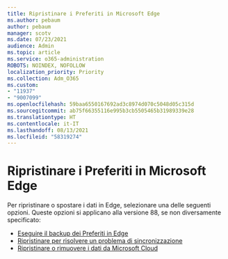```yaml
---
title: Ripristinare i Preferiti in Microsoft Edge
ms.author: pebaum
author: pebaum
manager: scotv
ms.date: 07/23/2021
audience: Admin
ms.topic: article
ms.service: o365-administration
ROBOTS: NOINDEX, NOFOLLOW
localization_priority: Priority
ms.collection: Adm_O365
ms.custom:
- "11937"
- "9007099"
ms.openlocfilehash: 59baa6550167692ad3c8974d070c5048d05c315d
ms.sourcegitcommit: ab75f66355116e995b3cb5505465b31989339e28
ms.translationtype: HT
ms.contentlocale: it-IT
ms.lasthandoff: 08/13/2021
ms.locfileid: "58319274"
---
```

# <a name="reset-favorites-in-microsoft-edge"></a>Ripristinare i Preferiti in Microsoft Edge

Per ripristinare o spostare i dati in Edge, selezionare una delle seguenti opzioni. Queste opzioni si applicano alla versione 88, se non diversamente specificato: 

- [Eseguire il backup dei Preferiti in Edge](https://docs.microsoft.com/deployedge/edge-learnmore-reset-data-in-cloud#back-up-your-favorites)
- [Ripristinare per risolvere un problema di sincronizzazione](https://docs.microsoft.com/deployedge/edge-learnmore-reset-data-in-cloud#perform-a-reset-to-fix-a-synchronization-problem)
- [Ripristinare o rimuovere i dati da Microsoft Cloud](https://docs.microsoft.com/deployedge/edge-learnmore-reset-data-in-cloud#perform-a-reset-to-remove-your-data-from-microsofts-cloud)